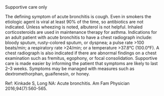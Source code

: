 Supportive care only

The defining symptom of acute bronchitis is cough. Even in smokers the etiologic agent is viral at least 90% of the time, so antibiotics are not indicated. Unless wheezing is noted, albuterol is not helpful. Inhaled corticosteroids are used in maintenance therapy for asthma. Indications for an adult patient with acute bronchitis to have a chest radiograph include: bloody sputum, rusty-colored sputum, or dyspnea; a pulse rate >100 beats/min; a respiratory rate >24/min; or a temperature >37.8°C (100.0°F). A chest radiograph is also indicated if there are abnormal findings on a chest examination such as fremitus, egophony, or focal consolidation. Supportive care is made easier by informing the patient that symptoms are likely to last 2–3 weeks. Symptoms may be managed with measures such as dextromethorphan, guaifenesin, or honey.

Ref: Kinkade S, Long NA: Acute bronchitis. Am Fam Physician 2016;94(7):560-565.